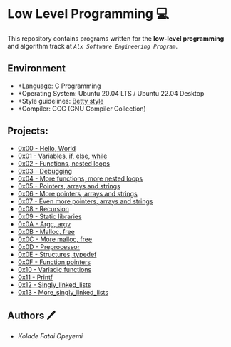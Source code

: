 # Low Level Programming :computer:

This repository contains programs written for the **low-level programming** and algorithm track at *`Alx Software Engineering Program`*. 

## Environment 
* *Language: C Programming 
* *Operating System: Ubuntu 20.04 LTS / Ubuntu 22.04 Desktop
* *Style guidelines: [Betty style](https://github.com/holbertonschool/Betty)
* *Compiler: GCC (GNU Compiler Collection)

## Projects:

* [0x00 - Hello, World](./0x00-hello_world)
* [0x01 - Variables, if, else, while](./0x01-variables_if_else_while)
* [0x02 - Functions, nested loops](./0x02-functions_nested_loops)
* [0x03 - Debugging](./0x03-debugging)
* [0x04 - More functions, more nested loops](./0x04-more_functions_nested_loops)
* [0x05 - Pointers, arrays and strings](./0x05-pointers_arrays_strings)
* [0x06 - More pointers, arrays and strings](./0x06-pointers_arrays_strings)
* [0x07 - Even more pointers, arrays and strings](./0x07-pointers_arrays_strings)
* [0x08 - Recursion](./0x08-recursion)
* [0x09 - Static libraries](./0x09-static_libraries)
* [0x0A - Argc, argv](./0x0A-argc_argv)
* [0x0B - Malloc, free](./0x0B-malloc_free)
* [0x0C - More malloc, free](./0x0C-more_malloc_free)
* [0x0D - Preprocessor](./0x0D-preprocessor)
* [0x0E - Structures, typedef](./0x0E-structures_typedef)
* [0x0F - Function pointers](./0x0F-function_pointers)
* [0x10 - Variadic functions](./0x10-variadic_functions)
* [0x11 - Printf](../printf)
* [0x12 - Singly_linked_lists](./0x12-singly_linked_lists)
* [0x13 - More_singly_linked_lists](./0x13-more_singly_linked_lists)


## Authors :pen:

* *Kolade Fatai Opeyemi*

